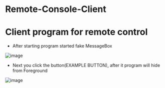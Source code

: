 # Remote-Console-Client
# Client program for remote control
- After starting program started fake MessageBox 

![image](https://user-images.githubusercontent.com/58879890/140729549-e8e06965-3dc1-4c95-9e2f-8051c4ba1e0e.png)

- Next you click the button(EXAMPLE BUTTON), after it program will hide from Foreground

 ![image](https://user-images.githubusercontent.com/58879890/140729714-26666ff1-e726-4177-9809-b0b70171b35c.png)

